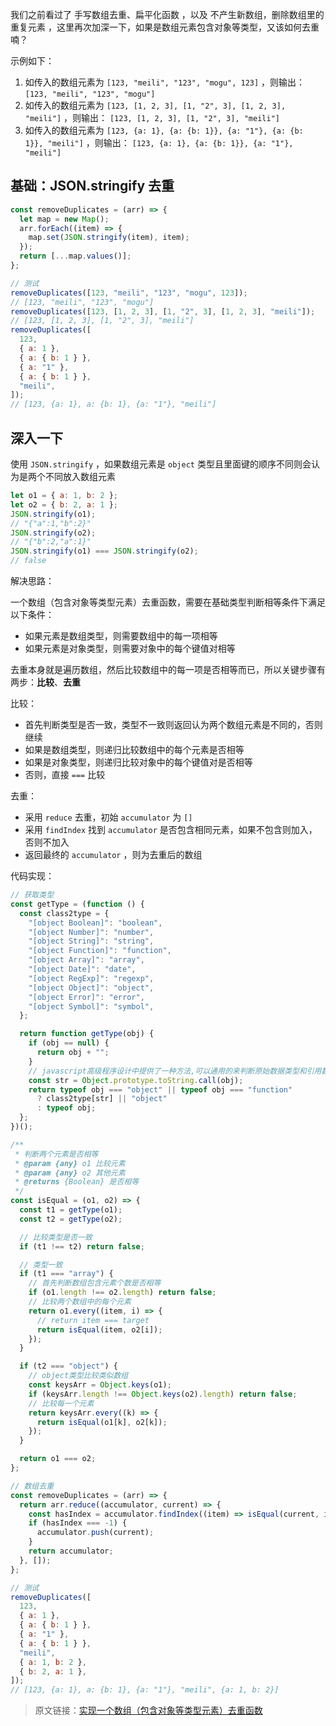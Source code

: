 我们之前看过了 手写数组去重、扁平化函数 ，以及 不产生新数组，删除数组里的重复元素 ，这里再次加深一下，如果是数组元素包含对象等类型，又该如何去重喃？

示例如下：

1. 如传入的数组元素为 `[123, "meili", "123", "mogu", 123]` ，则输出： `[123, "meili", "123", "mogu"]`
2. 如传入的数组元素为 `[123, [1, 2, 3], [1, "2", 3], [1, 2, 3], "meili"]` ，则输出： `[123, [1, 2, 3], [1, "2", 3], "meili"]`
3. 如传入的数组元素为 `[123, {a: 1}, {a: {b: 1}}, {a: "1"}, {a: {b: 1}}, "meili"]` ，则输出： `[123, {a: 1}, {a: {b: 1}}, {a: "1"}, "meili"]`

## 基础：JSON.stringify 去重

```js
const removeDuplicates = (arr) => {
  let map = new Map();
  arr.forEach((item) => {
    map.set(JSON.stringify(item), item);
  });
  return [...map.values()];
};

// 测试
removeDuplicates([123, "meili", "123", "mogu", 123]);
// [123, "meili", "123", "mogu"]
removeDuplicates([123, [1, 2, 3], [1, "2", 3], [1, 2, 3], "meili"]);
// [123, [1, 2, 3], [1, "2", 3], "meili"]
removeDuplicates([
  123,
  { a: 1 },
  { a: { b: 1 } },
  { a: "1" },
  { a: { b: 1 } },
  "meili",
]);
// [123, {a: 1}, a: {b: 1}, {a: "1"}, "meili"]
```

## 深入一下

使用 `JSON.stringify` ，如果数组元素是 `object` 类型且里面键的顺序不同则会认为是两个不同放入数组元素

```js
let o1 = { a: 1, b: 2 };
let o2 = { b: 2, a: 1 };
JSON.stringify(o1);
// "{"a":1,"b":2}"
JSON.stringify(o2);
// "{"b":2,"a":1}"
JSON.stringify(o1) === JSON.stringify(o2);
// false
```

解决思路：

一个数组（包含对象等类型元素）去重函数，需要在基础类型判断相等条件下满足以下条件：

- 如果元素是数组类型，则需要数组中的每一项相等
- 如果元素是对象类型，则需要对象中的每个键值对相等

去重本身就是遍历数组，然后比较数组中的每一项是否相等而已，所以关键步骤有两步：**比较**、**去重**

比较：

- 首先判断类型是否一致，类型不一致则返回认为两个数组元素是不同的，否则继续
- 如果是数组类型，则递归比较数组中的每个元素是否相等
- 如果是对象类型，则递归比较对象中的每个键值对是否相等
- 否则，直接 `===` 比较

去重：

- 采用 `reduce` 去重，初始 `accumulator` 为 `[]`
- 采用 `findIndex` 找到 `accumulator` 是否包含相同元素，如果不包含则加入，否则不加入
- 返回最终的 `accumulator` ，则为去重后的数组

代码实现：

```js
// 获取类型
const getType = (function () {
  const class2type = {
    "[object Boolean]": "boolean",
    "[object Number]": "number",
    "[object String]": "string",
    "[object Function]": "function",
    "[object Array]": "array",
    "[object Date]": "date",
    "[object RegExp]": "regexp",
    "[object Object]": "object",
    "[object Error]": "error",
    "[object Symbol]": "symbol",
  };

  return function getType(obj) {
    if (obj == null) {
      return obj + "";
    }
    // javascript高级程序设计中提供了一种方法,可以通用的来判断原始数据类型和引用数据类型
    const str = Object.prototype.toString.call(obj);
    return typeof obj === "object" || typeof obj === "function"
      ? class2type[str] || "object"
      : typeof obj;
  };
})();

/**
 * 判断两个元素是否相等
 * @param {any} o1 比较元素
 * @param {any} o2 其他元素
 * @returns {Boolean} 是否相等
 */
const isEqual = (o1, o2) => {
  const t1 = getType(o1);
  const t2 = getType(o2);

  // 比较类型是否一致
  if (t1 !== t2) return false;

  // 类型一致
  if (t1 === "array") {
    // 首先判断数组包含元素个数是否相等
    if (o1.length !== o2.length) return false;
    // 比较两个数组中的每个元素
    return o1.every((item, i) => {
      // return item === target
      return isEqual(item, o2[i]);
    });
  }

  if (t2 === "object") {
    // object类型比较类似数组
    const keysArr = Object.keys(o1);
    if (keysArr.length !== Object.keys(o2).length) return false;
    // 比较每一个元素
    return keysArr.every((k) => {
      return isEqual(o1[k], o2[k]);
    });
  }

  return o1 === o2;
};

// 数组去重
const removeDuplicates = (arr) => {
  return arr.reduce((accumulator, current) => {
    const hasIndex = accumulator.findIndex((item) => isEqual(current, item));
    if (hasIndex === -1) {
      accumulator.push(current);
    }
    return accumulator;
  }, []);
};

// 测试
removeDuplicates([
  123,
  { a: 1 },
  { a: { b: 1 } },
  { a: "1" },
  { a: { b: 1 } },
  "meili",
  { a: 1, b: 2 },
  { b: 2, a: 1 },
]);
// [123, {a: 1}, a: {b: 1}, {a: "1"}, "meili", {a: 1, b: 2}]
```





> 原文链接：[实现一个数组（包含对象等类型元素）去重函数](https://mp.weixin.qq.com/s/UAnAMDMt2dAsYMFXYn5G9Q)
